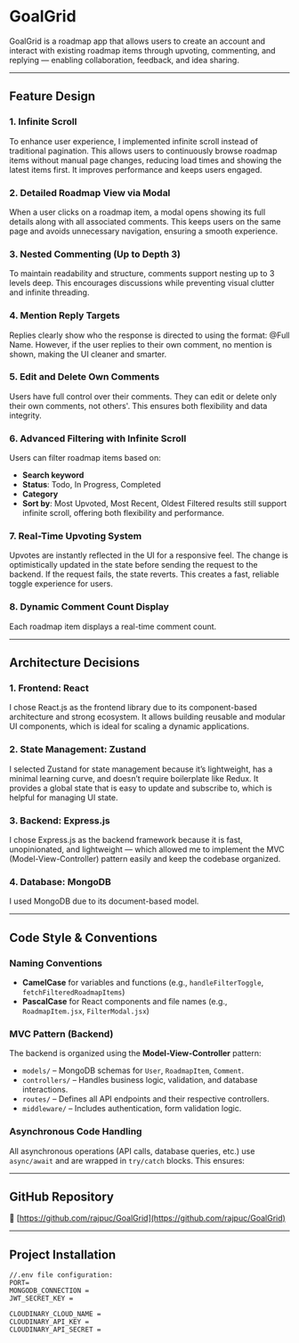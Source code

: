 # GoalGrid
GoalGrid is a roadmap app that allows users to create an account and interact with existing roadmap items through upvoting, commenting, and replying — enabling collaboration, feedback, and idea sharing.


---

## Feature Design

### 1. Infinite Scroll


To enhance user experience, I implemented infinite scroll instead of traditional pagination. This allows users to continuously browse roadmap items without manual page changes, reducing load times and showing the latest items first. It improves performance and keeps users engaged.


### 2. Detailed Roadmap View via Modal

When a user clicks on a roadmap item, a modal opens showing its full details along with all associated comments. This keeps users on the same page and avoids unnecessary navigation, ensuring a smooth experience.

### 3. Nested Commenting (Up to Depth 3)

To maintain readability and structure, comments support nesting up to 3 levels deep. This encourages discussions while preventing visual clutter and infinite threading.

### 4. Mention Reply Targets

Replies clearly show who the response is directed to using the format: @Full Name. However, if the user replies to their own comment, no mention is shown, making the UI cleaner and smarter.

### 5. Edit and Delete Own Comments

Users have full control over their comments. They can edit or delete only their own comments, not others'. This ensures both flexibility and data integrity.

### 6. Advanced Filtering with Infinite Scroll

Users can filter roadmap items based on:

* **Search keyword**
* **Status**: Todo, In Progress, Completed
* **Category**
* **Sort by**: Most Upvoted, Most Recent, Oldest
  Filtered results still support infinite scroll, offering both flexibility and performance.

### 7. Real-Time Upvoting System

Upvotes are instantly reflected in the UI for a responsive feel. The change is optimistically updated in the state before sending the request to the backend. If the request fails, the state reverts. This creates a fast, reliable toggle experience for users.

### 8. Dynamic Comment Count Display

Each roadmap item displays a real-time comment count.

---

## Architecture Decisions

### 1. **Frontend: React**

 I chose React.js as the frontend library due to its component-based architecture and strong ecosystem. It allows building reusable and modular UI components, which is ideal for scaling a dynamic applications.

### 2. **State Management: Zustand**

I selected Zustand for state management because it’s lightweight, has a minimal learning curve, and doesn’t require boilerplate like Redux. It provides a global state that is easy to update and subscribe to, which is helpful for managing UI state.

### 3. **Backend: Express.js**

I chose Express.js as the backend framework because it is fast, unopinionated, and lightweight — which allowed me to implement the MVC (Model-View-Controller) pattern easily and keep the codebase organized.

### 4. **Database: MongoDB**

I used MongoDB due to its document-based model.

---

## Code Style & Conventions

###  Naming Conventions

* **CamelCase** for variables and functions (e.g., `handleFilterToggle`, `fetchFilteredRoadmapItems`)
* **PascalCase** for React components and file names (e.g., `RoadmapItem.jsx`, `FilterModal.jsx`)

### MVC Pattern (Backend)

The backend is organized using the **Model-View-Controller** pattern:

* `models/` – MongoDB schemas for `User`, `RoadmapItem`, `Comment`.
* `controllers/` – Handles business logic, validation, and database interactions.
* `routes/` – Defines all API endpoints and their respective controllers.
* `middleware/` – Includes authentication, form validation logic.

### Asynchronous Code Handling

All asynchronous operations (API calls, database queries, etc.) use `async/await` and are wrapped in `try/catch` blocks. This ensures:



---

##  GitHub Repository

🔗 [https://github.com/rajpuc/GoalGrid](https://github.com/rajpuc/GoalGrid)


---
## Project Installation
```.env
//.env file configuration:
PORT=
MONGODB_CONNECTION = 
JWT_SECRET_KEY = 

CLOUDINARY_CLOUD_NAME = 
CLOUDINARY_API_KEY = 
CLOUDINARY_API_SECRET = 
```